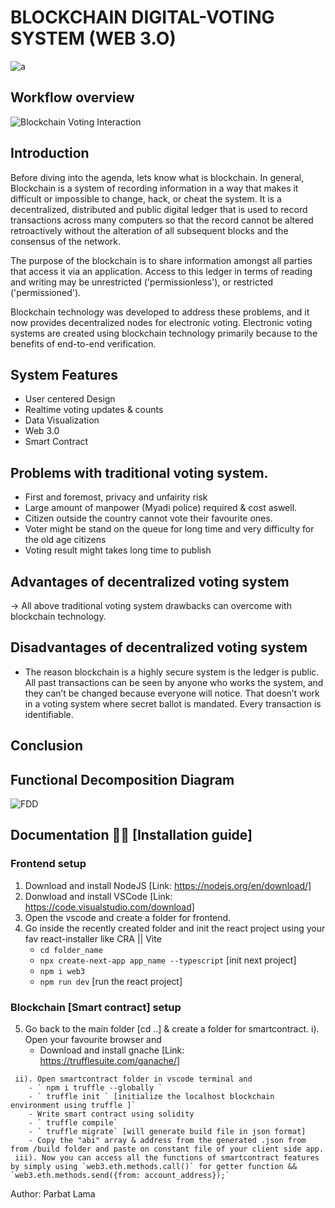 # BLOCKCHAIN DIGITAL-VOTING SYSTEM (WEB 3.O)
![a](https://user-images.githubusercontent.com/64581460/200334222-dff3cce2-5398-4607-b174-141566b1e648.jpeg)

## Workflow overview

![Blockchain Voting Interaction](https://user-images.githubusercontent.com/64581460/200596235-cba703b8-ac91-4600-9a02-d271a6ad8ed6.png)


## Introduction
Before diving into the agenda, lets know what is blockchain. In general, Blockchain is a system of recording information in a way that makes it difficult or impossible to change, hack, or cheat the system. It is a decentralized, distributed and public digital ledger that is used to record transactions across many computers so that the record cannot be altered retroactively without the alteration of all subsequent blocks and the consensus of the network.

The purpose of the blockchain is to share information amongst all parties that access it via an application. Access to this ledger in terms of reading and writing may be unrestricted ('permissionless'), or restricted ('permissioned').

Blockchain technology was developed to address these problems, and it now provides decentralized nodes for electronic voting. Electronic voting systems are created using blockchain technology primarily because to the benefits of end-to-end verification.

## System Features
- User centered Design
- Realtime voting updates & counts
- Data Visualization
- Web 3.0
- Smart Contract

## Problems with traditional voting system.
- First and foremost, privacy and unfairity risk
- Large amount of manpower (Myadi police) required & cost aswell.
- Citizen outside the country cannot vote their favourite ones.
- Voter might be stand on the queue for long time and very difficulty for the old age citizens
- Voting result might takes long time to publish

## Advantages of decentralized voting system
-> All above traditional voting system drawbacks can overcome with blockchain technology.

## Disadvantages of decentralized voting system
- The reason blockchain is a highly secure system is the ledger is public. All past transactions can be seen by anyone who works the system, and they can’t be changed because everyone will notice. That doesn’t work in a voting system where secret ballot is mandated. Every transaction is identifiable.


## Conclusion

## Functional Decomposition Diagram
![FDD](https://user-images.githubusercontent.com/64581460/201529832-34d33fde-4dd4-4467-a182-dc286865a9ee.png)


## Documentation 🚀🚀 [Installation guide]

   ### Frontend setup
   1. Download and install NodeJS [Link: https://nodejs.org/en/download/]
   2. Donwload and install VSCode [Link: https://code.visualstudio.com/download]
   3. Open the vscode and create a folder for frontend.
   4. Go inside the recently created folder and init the react project using your fav react-installer like CRA || Vite
      - ``` cd folder_name ```
      - ``` npx create-next-app app_name --typescript ``` [init next project]
      - ``` npm i web3 ```
      - ``` npm run dev ``` [run the react project]
      
   ### Blockchain [Smart contract] setup
   5. Go back to the main folder [cd ..] & create a folder for smartcontract.
     i). Open your favourite browser and 
        - Download and install gnache [Link: https://trufflesuite.com/ganache/]
     
     ii). Open smartcontract folder in vscode terminal and  
        - ` npm i truffle --globally `
        - ` truffle init ` [initialize the localhost blockchain environment using truffle ]`
        - Write smart contract using solidity
        - ` truffle compile`
        - ` truffle migrate` [will generate build file in json format]
        - Copy the "abi" array & address from the generated .json from from /build folder and paste on constant file of your client side app.
     iii). Now you can access all the functions of smartcontract features by simply using `web3.eth.methods.call()` for getter function && `web3.eth.methods.send({from: account_address});`
        


Author: Parbat Lama
